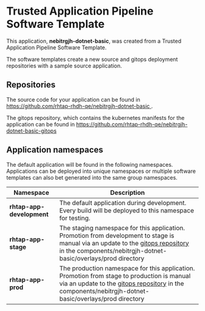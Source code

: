 # Trusted Application Pipeline Software Template

This application, **nebitrgjh-dotnet-basic**, was created from a Trusted Application Pipeline Software Template.

The software templates create a new source and gitops deployment repositories with a sample source application. 

## Repositories

The source code for your application can be found in [https://github.com/rhtap-rhdh-qe/nebitrgjh-dotnet-basic ](https://github.com/rhtap-rhdh-qe/nebitrgjh-dotnet-basic ).
 
The gitops repository, which contains the kubernetes manifests for the application can be found in 
[https://github.com/rhtap-rhdh-qe/nebitrgjh-dotnet-basic-gitops ](https://github.com/rhtap-rhdh-qe/nebitrgjh-dotnet-basic-gitops ) 

## Application namespaces 

The default application will be found in the following namespaces. Applications can be deployed into unique namespaces or multiple software templates can also bet generated into the same group namespaces.  

|  Namespace   |  Description   |  
| -------- | -------- |   
| **rhtap-app-development** | The default application during development. Every build will be deployed to this namespace for testing. | 
| **rhtap-app-stage** | The staging namespace for this application. Promotion from development to stage is manual via an update to the [gitops repository](https://github.com/rhtap-rhdh-qe/nebitrgjh-dotnet-basic-gitops ) in the components/nebitrgjh-dotnet-basic/overlays/prod directory |  
| **rhtap-app-prod** | The production namespace for this application. Promotion from stage to production is manual via an update to the [gitops repository](https://github.com/rhtap-rhdh-qe/nebitrgjh-dotnet-basic-gitops ) in the components/nebitrgjh-dotnet-basic/overlays/prod directory | 